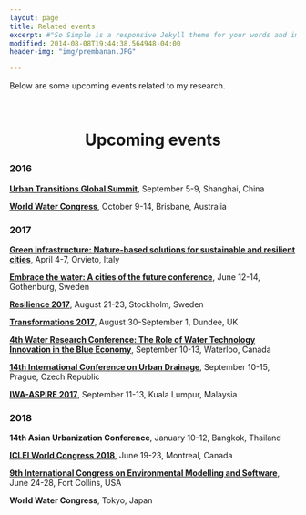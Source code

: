 ```yaml
---
layout: page
title: Related events
excerpt: #"So Simple is a responsive Jekyll theme for your words and images."
modified: 2014-08-08T19:44:38.564948-04:00
header-img: "img/prembanan.JPG"

---
```


Below are some upcoming events related to my research.

<br>

<h1 align="center"> Upcoming events </h1>  


### 2016

**[Urban Transitions Global Summit](http://www.urbantransitionsconference.com/)**, September 5-9, Shanghai, China   

**[World Water Congress](http://www.iwa-network.org/event/world-water-congress-exhibition-2016/)**, October 9-14, Brisbane, Australia  

### 2017 

**[Green infrastructure: Nature-based solutions for sustainable and resilient cities](http://www.greeninurbs.com/finalconference/)**, April 4-7, Orvieto, Italy
   
**[Embrace the water: A cities of the future conference](http://www.embracethewater2017.com/)**, June 12-14, Gothenburg, Sweden

**[Resilience 2017](http://www.stockholmresilience.org/research/research-news/2016-06-22-resilience-2017-conference.html)**, August 21-23, Stockholm, Sweden
   
**[Transformations 2017](http://www.transformations2017.org/)**, August 30-September 1, Dundee, UK

**[4th Water Research Conference: The Role of Water Technology Innovation in the Blue Economy](http://www.waterresearchconference.com/)**, September 10-13, Waterloo, Canada

**[14th International Conference on Urban Drainage](http://www.icud2017.org/icud-conference.htm)**, September 10-15, Prague, Czech Republic   

**[IWA-ASPIRE 2017](http://www.aspire2017.org.my/index.html)**, September 11-13, Kuala Lumpur, Malaysia


### 2018 

**14th Asian Urbanization Conference**, January 10-12, Bangkok, Thailand   

**[ICLEI World Congress 2018](http://www.iclei.org/details/article/iclei-world-congress-2018.html)**, June 19-23, Montreal, Canada  

**[9th International Congress on Environmental Modelling and Software](http://www.aspire2017.org.my/index.html)**, June 24-28, Fort Collins, USA   

**World Water Congress**, Tokyo, Japan

